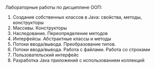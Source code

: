 Лабораторные работы по дисциплине ООП:

1. Создание собственных классов в Java: свойства, методы, конструкторы
2. Массивы. Конструкторы
3. Наследование. Переопределение методов
4. Интерфейсы. Абстрактные классы и методы
5. Потоки ввода/вывода. Преобразование типов.
6. Потоки ввода/вывода. Работа с файлами. Работа со строками
7. Пользовательский интерфейс
8. Разработка Java приложений с использованием коллекций
